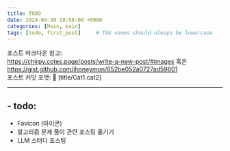 ```yaml
---
title: TODO
date: 2024-04-30 18:58:00 +0900
categories: [Main, main]
tags: [todo, first_post]     # TAG names should always be lowercase
---
```


포스트 마크다운 참고:    
<https://chirpy.cotes.page/posts/write-a-new-post/#images>  혹은       
<https://gist.github.com/ihoneymon/652be052a0727ad59601>   
포스트 커밋 포맷: 📝 [title/Cat1.cat2]   
* * *
## - todo:
- Favicon (아이콘)
- 알고리즘 문제 풀이 관련 포스팅 옮기기
- LLM 스터디 포스팅
